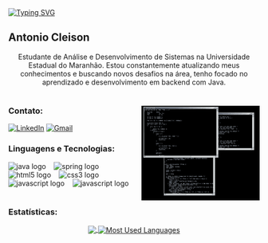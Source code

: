 
<div>
  <a href="https://git.io/typing-svg"><img src="https://readme-typing-svg.demolab.com?font=Fira+Code&pause=1000&color=CDCDCD&center=falso&vCenter=falso&repeat=&random=&width=435&lines=+Olá,+Bem+vindo!" alt="Typing SVG" /></a>
</div>

<h2 align="left">Antonio Cleison</h2>



<p align="center">Estudante de Análise e Desenvolvimento de Sistemas na Universidade Estadual do Maranhão. Estou constantemente atualizando meus conhecimentos e buscando novos desafios na área, tenho focado no aprendizado e desenvolvimento em backend com Java. </p>
  
#

<img align="right" alt="" height="190px" src="./src/coding.gif">

<h3 align="left">Contato: </h3>


[![LinkedIn](https://img.shields.io/badge/LinkedIn-0077B5?style=for-the-badge&logo=linkedin&logoColor=white)](https://www.linkedin.com/in/antoniocleison/)
[![Gmail](https://img.shields.io/badge/Gmail-333333?style=for-the-badge&logo=gmail&logoColor=red)](mailto:a.cleisonn@gmail.com)



<h3 align="left">Linguagens e Tecnologias: </h3>


<div align="left">
   <img src="https://cdn.jsdelivr.net/gh/devicons/devicon/icons/java/java-original.svg" height="30" alt="java logo"  />
  <img width="8" />
  <img src="https://cdn.jsdelivr.net/gh/devicons/devicon/icons/spring/spring-original.svg" height="30" alt="spring logo"  />
  <img width="8" />
  <img src="https://cdn.jsdelivr.net/gh/devicons/devicon/icons/html5/html5-original.svg" height="30" alt="html5 logo"  />
  <img width="8" />
  <img src="https://cdn.jsdelivr.net/gh/devicons/devicon/icons/css3/css3-original.svg" height="30" alt="css3 logo"  />
  <img width="8" />
  <img src="https://cdn.jsdelivr.net/gh/devicons/devicon/icons/javascript/javascript-plain.svg" height="30" alt="javascript logo"  />
  <img width="8" />
  <img src="https://cdn.jsdelivr.net/gh/devicons/devicon@latest/icons/git/git-original.svg" height="30" alt="javascript logo"/>
  <img width="8" />
</div>

#
<h3>Estatísticas: </h3>
<div align="center">
<a href="https://github.com/anuraghazra/github-readme-stats">
  <img align="center" src="https://github-readme-stats.vercel.app/api?username=attonic&show_icons=true&include_all_commits&theme=dark"/>
</a>
<a href="https://github.com/anuraghazra/convoychat">
  <img align="center" src="https://github-readme-stats.vercel.app/api/top-langs/?username=attonic&theme=dark&line_height=10&card_width=290&border_radius=3&layout=compact&custom_title=Tecnologias&langs_count-8" alt="Most Used Languages"/>
</a>
</div>
